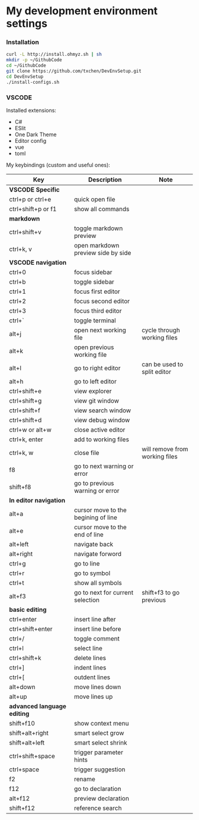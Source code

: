 My development environment settings
===========

### Installation
```bash
curl -L http://install.ohmyz.sh | sh
mkdir -p ~/GithubCode
cd ~/GithubCode
git clone https://github.com/txchen/DevEnvSetup.git
cd DevEnvSetup
./install-configs.sh
```

### VSCODE

Installed extensions:

* C#
* ESlit
* One Dark Theme
* Editor config
* vue
* toml

My keybindings (custom and useful ones):

| Key  | Description  | Note  |
|---|---|---|
| **VSCODE Specific** | | |
| ctrl+p or ctrl+e | quick open file | |
| ctrl+shift+p or f1 | show all commands | |
| **markdown** | | |
| ctrl+shift+v | toggle markdown preview | |
| ctrl+k, v | open markdown preview side by side | |
| **VSCODE navigation** | | |
| ctrl+0 | focus sidebar | |
| ctrl+b | toggle sidebar | |
| ctrl+1 | focus first editor | |
| ctrl+2 | focus second editor | |
| ctrl+3 | focus third editor | |
| ctrl+` | toggle terminal | |
| alt+j  | open next working file  | cycle through working files  |
| alt+k  | open previous working file  |   |
| alt+l  | go to right editor | can be used to split editor |
| alt+h  | go to left editor | |
| ctrl+shift+e | view explorer | |
| ctrl+shift+g | view git window | |
| ctrl+shift+f | view search window | |
| ctrl+shift+d | view debug window | |
| ctrl+w or alt+w | close active editor | |
| ctrl+k, enter | add to working files | |
| ctrl+k, w | close file | will remove from working files |
| f8 | go to next warning or error | |
| shift+f8 | go to previous warning or error | |
| **In editor navigation** | | |
| alt+a  | cursor move to the begining of line |  |
| alt+e  | cursor move to the end of line | |
| alt+left | navigate back | |
| alt+right | navigate forword | |
| ctrl+g | go to line | |
| ctrl+r | go to symbol | |
| ctrl+t | show all symbols | |
| alt+f3 | go to next for current selection | shift+f3 to go previous |
| **basic editing** | | |
| ctrl+enter | insert line after | |
| ctrl+shift+enter | insert line before | |
| ctrl+/ | toggle comment | |
| ctrl+l | select line | |
| ctrl+shift+k | delete lines |
| ctrl+] | indent lines | |
| ctrl+[ | outdent lines | |
| alt+down | move lines down | |
| alt+up | move lines up | |
| **advanced language editing** | | |
| shift+f10 | show context menu | |
| shift+alt+right | smart select grow | |
| shift+alt+left | smart select shrink | |
| ctrl+shift+space | trigger parameter hints | |
| ctrl+space | trigger suggestion | |
| f2 | rename | |
| f12 | go to declaration | |
| alt+f12 | preview declaration | |
| shift+f12 | reference search | |
